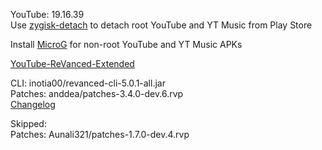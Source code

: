 YouTube: 19.16.39  
Use [zygisk-detach](https://github.com/j-hc/zygisk-detach) to detach root YouTube and YT Music from Play Store  

Install [MicroG](https://github.com/WSTxda/MicroG-RE/releases) for non-root YouTube and YT Music APKs  

[YouTube-ReVanced-Extended](https://github.com/saqie1393/Anddea-YT)
  
CLI: inotia00/revanced-cli-5.0.1-all.jar  
Patches: anddea/patches-3.4.0-dev.6.rvp  
[Changelog](https://github.com/anddea/revanced-patches/releases/tag/v3.4.0-dev.6)  

Skipped:  
Patches: Aunali321/patches-1.7.0-dev.4.rvp    
